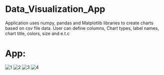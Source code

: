 # Data_Visualization_App
Application uses numpy, pandas and Matplotlib libraries to create charts based on csv file data.
User can define columns, Chart types, label names, chart title, colors, size and e.t.c

# App:
![1](https://user-images.githubusercontent.com/106172218/185692724-2d159f78-bc0d-4088-9ac0-c305eb2a0771.jpg)
![2](https://user-images.githubusercontent.com/106172218/185692737-21f40cdd-edcf-4f8f-ad71-69110670e173.jpg)
![3](https://user-images.githubusercontent.com/106172218/185692745-bdd9d5f0-54b0-451f-ba5d-a9016ed16b43.jpg)
![4](https://user-images.githubusercontent.com/106172218/185692751-2d4e8e26-eaf5-48f2-b6c4-e94fe2813d09.jpg)
